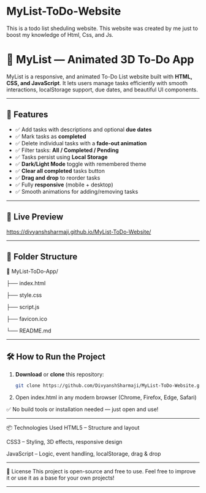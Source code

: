 # MyList-ToDo-Website
This is a todo list sheduling website. This website was created by me just to boost my knowledge of Html, Css, and Js.

# 📝 MyList — Animated 3D To-Do App

MyList is a responsive, and animated To-Do List website built with **HTML, CSS, and JavaScript**. It lets users manage tasks efficiently with smooth interactions, localStorage support, due dates, and beautiful UI components.

---

## 🚀 Features

- ✅ Add tasks with descriptions and optional **due dates**
- ✅ Mark tasks as **completed**
- ✅ Delete individual tasks with a **fade-out animation**
- ✅ Filter tasks: **All / Completed / Pending**
- ✅ Tasks persist using **Local Storage**
- ✅ **Dark/Light Mode** toggle with remembered theme
- ✅ **Clear all completed** tasks button
- ✅ **Drag and drop** to reorder tasks
- ✅ Fully **responsive** (mobile + desktop)
- ✅ Smooth animations for adding/removing tasks

---

## 🌈 Live Preview

https://divyanshsharmaji.github.io/MyList-ToDo-Website/

---

## 📁 Folder Structure

📁 MyList-ToDo-App/

├── index.html

├── style.css

├── script.js

├── favicon.ico

└── README.md


---

## 🛠️ How to Run the Project

1. **Download** or **clone** this repository:
   ```bash
   git clone https://github.com/DivyanshSharmaji/MyList-ToDo-Website.git

2. Open index.html in any modern browser (Chrome, Firefox, Edge, Safari)

✅ No build tools or installation needed — just open and use!


---

📦 Technologies Used
HTML5 – Structure and layout

CSS3 – Styling, 3D effects, responsive design

JavaScript – Logic, event handling, localStorage, drag & drop


---

📜 License
This project is open-source and free to use. Feel free to improve it or use it as a base for your own projects!


---

